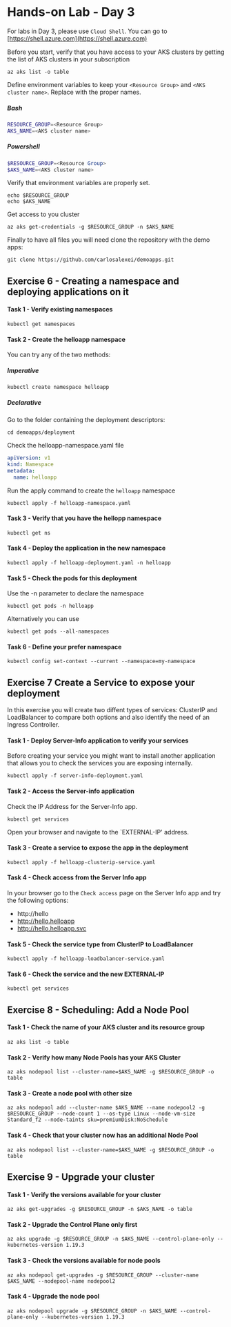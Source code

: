 # Hands-on Lab - Day 3 

For labs in Day 3, please use `Cloud Shell`. You can go to [https://shell.azure.com](https://shell.azure.com)


Before you start, verify that you have access to your AKS clusters by getting the list of AKS clusters in your subscription

```
az aks list -o table
```

Define environment variables to keep your `<Resource Group>` and `<AKS cluster name>`. Replace with the proper names. 

##### Bash
```bash
RESOURCE_GROUP=<Resource Group>
AKS_NAME=<AKS cluster name>
```

##### Powershell
```powershell
$RESOURCE_GROUP=<Resource Group>
$AKS_NAME=<AKS cluster name>
```

Verify that environment variables are properly set.
```
echo $RESOURCE_GROUP
echo $AKS_NAME
```

Get access to you cluster
```
az aks get-credentials -g $RESOURCE_GROUP -n $AKS_NAME
```

Finally to have all files you will need clone the repository with the demo apps:
```
git clone https://github.com/carlosalexei/demoapps.git
```


## Exercise 6 - Creating a namespace and deploying applications on it

#### Task 1 - Verify existing namespaces
```
kubectl get namespaces
```

#### Task 2 - Create the helloapp namespace

You can try any of the two methods:

##### Imperative
```
kubectl create namespace helloapp
```

##### Declarative
Go to the folder containing the deployment descriptors:
```
cd demoapps/deployment
```
Check the helloapp-namespace.yaml file
```YAML
apiVersion: v1
kind: Namespace
metadata:
  name: helloapp
```
Run the apply command to create the `helloapp` namespace
``` 
kubectl apply -f helloapp-namespace.yaml
```

#### Task 3 - Verify that you have the hellopp namespace
``` 
kubectl get ns
```

#### Task 4 - Deploy the application in the new namespace
``` 
kubectl apply -f helloapp-deployment.yaml -n helloapp
```
#### Task 5 - Check the pods for this deployment
Use the -n parameter to declare the namespace
``` 
kubectl get pods -n helloapp
``` 
Alternatively you can use
``` 
kubectl get pods --all-namespaces
``` 
#### Task 6 - Define your prefer namespace
``` 
kubectl config set-context --current --namespace=my-namespace
``` 

## Exercise 7 Create a Service to expose your deployment
In this exercise you will create two diffent types of services: ClusterIP and LoadBalancer to compare both options and also identify the need of an Ingress Controller.


#### Task 1 - Deploy Server-Info application to verify your services
Before creating your service you might want to install another application that allows you to check the services you are exposing internally. 
``` 
kubectl apply -f server-info-deployment.yaml 
```

#### Task 2 - Access the Server-info application
Check the IP Address for the Server-Info app.  
``` 
kubectl get services 
```
Open your browser and navigate to the `EXTERNAL-IP' address.


#### Task 3 - Create a service to expose the app in the deployment
``` 
kubectl apply -f helloapp-clusterip-service.yaml
```

#### Task 4 - Check access from the Server Info app
In your browser go to the `Check access` page on the Server Info app and try the following options:
* http://hello
* http://hello.helloapp
* http://hello.helloapp.svc

#### Task 5 - Check the service type from ClusterIP to LoadBalancer
```
kubectl apply -f helloapp-loadbalancer-service.yaml
```

#### Task 6 - Check the service and the new EXTERNAL-IP
```
kubectl get services
```


## Exercise 8 - Scheduling: Add a Node Pool


#### Task 1 - Check the name of your AKS cluster and its resource group

```
az aks list -o table
```


#### Task 2 - Verify how many Node Pools has your AKS Cluster

```
az aks nodepool list --cluster-name=$AKS_NAME -g $RESOURCE_GROUP -o table
```


#### Task 3 - Create a node pool with other size


```
az aks nodepool add --cluster-name $AKS_NAME --name nodepool2 -g $RESOURCE_GROUP --node-count 1 --os-type Linux --node-vm-size Standard_f2 --node-taints sku=premiumDisk:NoSchedule
```

#### Task 4 - Check that your cluster now has an additional Node Pool 
```
az aks nodepool list --cluster-name=$AKS_NAME -g $RESOURCE_GROUP -o table
```


## Exercise 9 - Upgrade your cluster

#### Task 1 - Verify the versions available for your cluster  
```
az aks get-upgrades -g $RESOURCE_GROUP -n $AKS_NAME -o table
```

#### Task 2 - Upgrade the Control Plane only first  
```
az aks upgrade -g $RESOURCE_GROUP -n $AKS_NAME --control-plane-only --kubernetes-version 1.19.3
```

#### Task 3 - Check the versions available for node pools
```
az aks nodepool get-upgrades -g $RESOURCE_GROUP --cluster-name $AKS_NAME --nodepool-name nodepool2
```

#### Task 4 - Upgrade the node pool
```
az aks nodepool upgrade -g $RESOURCE_GROUP -n $AKS_NAME --control-plane-only --kubernetes-version 1.19.3
```
